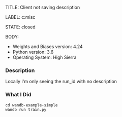 TITLE:
Client not saving description

LABEL:
c:misc

STATE:
closed

BODY:
* Weights and Biases version: 4.24
* Python version: 3.6
* Operating System: High Sierra

### Description

Locally I'm only seeing the run_id with no description

### What I Did

```
cd wandb-example-simple
wandb run train.py
```


